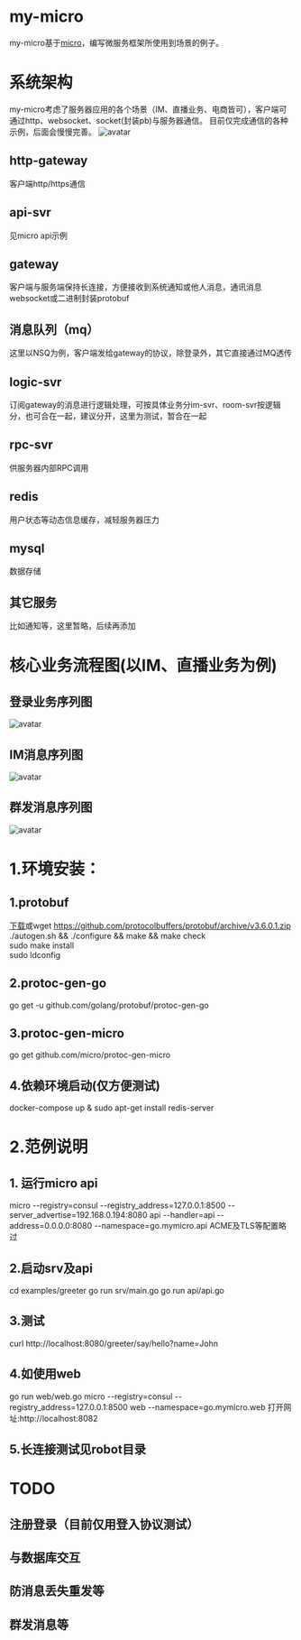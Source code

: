 # my-micro
my-micro基于[micro](https://github.com/micro/micro)，编写微服务框架所使用到场景的例子。

# 系统架构
my-micro考虑了服务器应用的各个场景（IM、直播业务、电商皆可），客户端可通过http、websocket、socket(封装pb)与服务器通信。
目前仅完成通信的各种示例，后面会慢慢完善。
![avatar](png/my-micro系统架构图.png)
## http-gateway
客户端http/https通信
## api-svr
见micro api示例
## gateway
客户端与服务端保持长连接，方便接收到系统通知或他人消息，通讯消息websocket或二进制封装protobuf
## 消息队列（mq）
这里以NSQ为例，客户端发给gateway的协议，除登录外，其它直接通过MQ透传
## logic-svr
订阅gateway的消息进行逻辑处理，可按具体业务分im-svr、room-svr按逻辑分，也可合在一起，建议分开，这里为测试，暂合在一起
## rpc-svr
供服务器内部RPC调用
## redis
用户状态等动态信息缓存，减轻服务器压力
## mysql
数据存储
## 其它服务
比如通知等，这里暂略，后续再添加
# 核心业务流程图(以IM、直播业务为例)
## 登录业务序列图
![avatar](png/my-micro登录序列图.png)
## IM消息序列图
![avatar](png/my-microIM消息序列图.gif)
## 群发消息序列图
![avatar](png/my-micro群发消息序列图.png)
# 1.环境安装：
## 1.protobuf
[下载](https://github.com/protocolbuffers/protobuf/archive/v3.6.0.1.zip)或wget https://github.com/protocolbuffers/protobuf/archive/v3.6.0.1.zip
./autogen.sh && ./configure && make && make check  
sudo make install    
sudo ldconfig  
## 2.protoc-gen-go
go get -u github.com/golang/protobuf/protoc-gen-go
## 3.protoc-gen-micro
go get github.com/micro/protoc-gen-micro
## 4.依赖环境启动(仅方便测试)
docker-compose up &
sudo apt-get install redis-server

# 2.范例说明
## 1. 运行micro api
micro --registry=consul --registry_address=127.0.0.1:8500 --server_advertise=192.168.0.194:8080 api --handler=api --address=0.0.0.0:8080 --namespace=go.mymicro.api
ACME及TLS等配置略过
## 2.启动srv及api
cd examples/greeter
go run srv/main.go
go run api/api.go
## 3.测试
curl http://localhost:8080/greeter/say/hello?name=John
## 4.如使用web
go run web/web.go
micro --registry=consul --registry_address=127.0.0.1:8500 web --namespace=go.mymicro.web
打开网址:http://localhost:8082
## 5.长连接测试见robot目录

# TODO
## 注册登录（目前仅用登入协议测试）
## 与数据库交互
## 防消息丢失重发等
## 群发消息等



